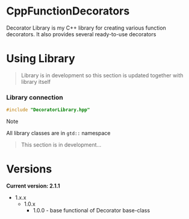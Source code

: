 # CppFunctionDecorators

Decorator Library is my C++ library for creating various function decorators. It also provides several ready-to-use decorators

# Using Library

> Library is in development so this section is updated together with library itself

### Library connection

```cpp
#include "DecoratorLibrary.hpp"
```

> [!NOTE]
> All library classes are in `gtd::` namespace

> This section is in development...

# Versions

**Current version: 2.1.1**

+ 1.x.x
  + 1.0.x
    + 1.0.0 - base functional of Decorator base-class
